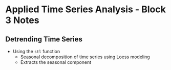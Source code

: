 # Applied Time Series Analysis - Block 3 Notes

## Detrending Time Series
- Using the `stl` function
  - Seasonal decomposition of time series using Loess modeling
  - Extracts the seasonal component 
